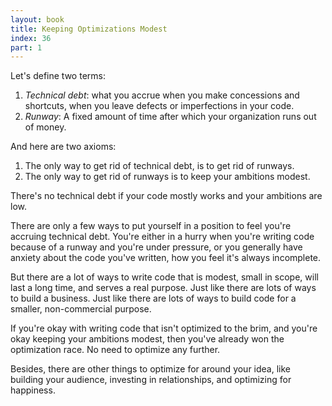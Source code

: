 ```yaml
---
layout: book
title: Keeping Optimizations Modest
index: 36
part: 1
---
```


Let's define two terms:

1. _Technical debt_: what you accrue when you make concessions and shortcuts, when you leave defects or imperfections in your code.
2. _Runway_: A fixed amount of time after which your organization runs out of money.

And here are two axioms:

1. The only way to get rid of technical debt, is to get rid of runways.
2. The only way to get rid of runways is to keep your ambitions modest.

There's no technical debt if your code mostly works and your ambitions are low.

There are only a few ways to put yourself in a position to feel you're accruing technical debt. You're either in a hurry when you're writing code because of a runway and you're under pressure, or you generally have anxiety about the code you've written, how you feel it's always incomplete.

But there are a lot of ways to write code that is modest, small in scope, will last a long time, and serves a real purpose. Just like there are lots of ways to build a business. Just like there are lots of ways to build code for a smaller, non-commercial purpose.

If you're okay with writing code that isn't optimized to the brim, and you're okay keeping your ambitions modest, then you've already won the optimization race. No need to optimize any further.

Besides, there are other things to optimize for around your idea, like building your audience, investing in relationships, and optimizing for happiness.
